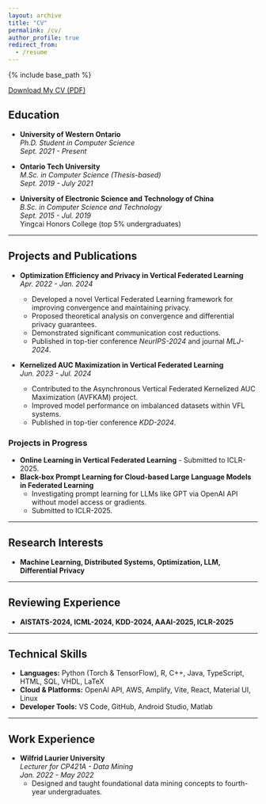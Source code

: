 ```yaml
---
layout: archive
title: "CV"
permalink: /cv/
author_profile: true
redirect_from:
  - /resume
---
```


{% include base_path %}

[Download My CV (PDF)](/files/Resume_PhD_Ganyu.pdf)

## Education

- **University of Western Ontario**  
  *Ph.D. Student in Computer Science*  
  *Sept. 2021 - Present*

- **Ontario Tech University**  
  *M.Sc. in Computer Science (Thesis-based)*  
  *Sept. 2019 - July 2021*

- **University of Electronic Science and Technology of China**  
  *B.Sc. in Computer Science and Technology*  
  *Sept. 2015 - Jul. 2019*   
  Yingcai Honors College (top 5% undergraduates)

---

## Projects and Publications

- **Optimization Efficiency and Privacy in Vertical Federated Learning**  
  *Apr. 2022 - Jan. 2024*  
  - Developed a novel Vertical Federated Learning framework for improving convergence and maintaining privacy.
  - Proposed theoretical analysis on convergence and differential privacy guarantees.
  - Demonstrated significant communication cost reductions.
  - Published in top-tier conference *NeurIPS-2024* and journal *MLJ-2024*.

- **Kernelized AUC Maximization in Vertical Federated Learning**  
  *Jun. 2023 - Jul. 2024*  
  - Contributed to the Asynchronous Vertical Federated Kernelized AUC Maximization (AVFKAM) project.
  - Improved model performance on imbalanced datasets within VFL systems.
  - Published in top-tier conference *KDD-2024*.

### Projects in Progress

- **Online Learning in Vertical Federated Learning** - Submitted to ICLR-2025.
- **Black-box Prompt Learning for Cloud-based Large Language Models in Federated Learning**  
  - Investigating prompt learning for LLMs like GPT via OpenAI API without model access or gradients.
  - Submitted to ICLR-2025.

---

## Research Interests

- **Machine Learning, Distributed Systems, Optimization, LLM, Differential Privacy**

---

## Reviewing Experience

- **AISTATS-2024, ICML-2024, KDD-2024, AAAI-2025, ICLR-2025**

---

## Technical Skills

- **Languages:** Python (Torch & TensorFlow), R, C++, Java, TypeScript, HTML, SQL, VHDL, LaTeX
- **Cloud & Platforms:** OpenAI API, AWS, Amplify, Vite, React, Material UI, Linux
- **Developer Tools:** VS Code, GitHub, Android Studio, Matlab

---

## Work Experience

- **Wilfrid Laurier University**  
  *Lecturer for CP421A - Data Mining*  
  *Jan. 2022 - May 2022*  
  - Designed and taught foundational data mining concepts to fourth-year undergraduates.


